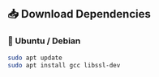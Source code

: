 ## 📥 Download Dependencies

### 🔹 Ubuntu / Debian
```sh
sudo apt update
sudo apt install gcc libssl-dev

